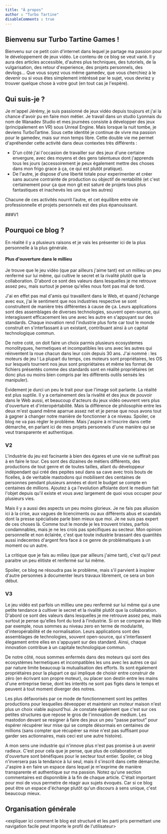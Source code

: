 ```yaml
---
title: "À propos"
author : "Turbo Tartine"
disableComments : true
---
```

## Bienvenu sur Turbo Tartine Games !
Bienvenu sur ce petit coin d'internet dans lequel je partage ma passion pour le développement de jeux vidéo. Le contenu de ce blog se veut varié. Il y aura des articles accessible, d'autres plus techniques, des tutoriels, de la vulgarisation, des retour d'experience, des projets personnels, des devlogs... Que vous soyez vous même gamedev, que vous cherchiez à le devenir ou si vous êtes simplement intéréssé par le sujet, vous devriez y trouver quelque chose à votre gout (en tout cas je l'espère).

## Qui suis-je ?
Je m'appel Jérémy, je suis passionné de jeux vidéo depuis toujours et j'ai la chance d'avoir pu en faire mon métier. Je travail dans un studio Lyonnais du nom de Wanadev Studio et mes journées consiste à développer des jeux (principalement en VR) sous Unreal Engine. Mais lorsque la nuit tombe, je deviens TurboTartine. Sous cette identité je continue de vivre ma passion pour le gamedev, mais sur mon temps libre. Cette double vie me permet d'apréhender cette activité dans deux contextes très différents :
- D'un côté j'ai l'occasion de travailler sur des jeux d'une certaine envergure, avec des moyens et des gens talentueux dont j'apprends tous les jours (accessoirement je peux également mettre des choses dans mon frigo grace à ça, ce qui est plutôt pratique).
- De l'autre, je dispose d'une liberté totale pour experimenter et créer sans aucune contrainte de production ou objectif de rentabilité (et c'est certainement pour ça que mon git est saturé de projets tous plus fantastiques et inachevés les uns que les autres)

Chacune de ces activités nourrit l’autre, et cet équilibre entre vie professionnelle et projets personnels est des plus épanouissant.

###V1
## Pourquoi ce blog ?
En réalité il y a plusieurs raisons et je vais les présenter ici de la plus personnelle à la plus générale.

#### Plus d'ouverture dans le millieu
Je trouve que le jeu vidéo (que par ailleurs j'aime tant) est un millieu un peu renfermé sur lui même, qui cultive le secret et la rivalité plutôt que la collaboration. D'abord ce sont des valeurs dans lesquelles je me retrouve assez peu, mais surtout je pense qu'elles nous font pas mal de tord. 

J'ai en effet pas mal d'amis qui travaillent dans le Web, et quand j'échange avec eux, j'ai le sentiment que nos industries respective se sont construitent de manière très différentes à cause de ça. Leurs applications sont des assemblages de diverses technologies, souvent open-source, qui interagissent efficacement les une avec les autre en s'appuyant sur des standards. Chaque inovation rend l'industrie plus forte car tout le monde construit en s'interfassant à un existant, contribuant ainsi à un capital technologique commun. 

De notre coté, on doit faire un choix parmis plusieurs ecosystemes monolityques, hermetiques et incompatibles les uns avec les autres qui réinventent la roue chacun dans leur coin depuis 30 ans. J'ai nommé : les moteurs de jeu ! La plupart du temps, ces moteurs sont propriétaires, les OS sur lesquels tournent nos jeux sont propriétaires et même les format de fichiers présentés comme des standards sont en réalité propriétaires (et donc plus ou moins bien compris par les différents outils sensés les manipuler).

Evidement je durci un peu le trait pour que l'image soit parlante. La réalité est plus suptile. Il y a certainement des la rivalité et des jeux de pouvoir dans le Web aussi, et beaucoup d'acteurs du jeux vidéo oeuvrent vers plus d'ouverture et d'interopértabilité. Mais la différence de philosophie entre les deux m'est quand même aparrue assez net et je pense que nous avons tout à gagner à changer notre manière de fonctionner à ce niveau. Spoiler, ce blog ne va pas régler le problème. Mais j'aspire à m'inscrire dans cette démarche, en parlant ici de mes projets personnels d'une manière qui se veut transparente et authentique.

### V2
L'industrie du jeu est facinante à bien des égares et une vie ne suffirait pas à en faire le tour. Ces sont des dizaines de métiers différents, des productions de tout genre et de toutes tailles, allant du développeur indépendant qui créé des pepites seul dans sa cave avec trois bouts de ficelles, à de veritable mastodons qui mobilisent des centaines de personnes pendant plusieurs années et dont le budget se compte en centaines de millions. Ajoutez à ça l'evolution affolante dont le medium fait l'objet depuis qu'il existe et vous avez largement de quoi vous occuper pour plusieurs vies.

Mais il y a aussi des aspects un peu moins glorieux. Je ne fais pas allusion ici à la crise, aux vagues de licenciments ou aux différents abus et scandals dont la presse spécialisée parle bien mieux que moi. Je ne suis pas expert de ces choses là. Comme tout le monde je les trouvent tristes, parfois condamnables, mais je ne les crois pas spécifiques au secteur. Mon opinion personnelle et non éclairée, c'est que toute industrie brassant des quantités aussi indecentes d'argent fera face à ce genre de problèmatiques à un moment ou un autre. 

La critique que je fais au milieu (que par ailleurs j'aime tant), c'est qu'il peut paraitre un peu élitiste et renfermé sur lui même.

Spoiler, ce blog ne résoudra pas le problème, mais s'il parvient à inspirer d'autre personnes à documenter leurs travaux librement, ce sera un bon début. 

### V3
Le jeu vidéo est parfois un millieu une peu renfermé sur lui même qui a une petite tendance à cultiver le secret et la rivalité plutôt que la collaboration. D'abord ce sont des valeurs dans lesquelles je me retrouve assez peu, mais surtout je pense qu'elles font du tord à l'industrie. Si on se compare au Web par exemple, nous sommes au niveau zero en terme de modularité, d'interopérabilité et de normalisation. Leurs applications sont des assemblages de technologies, souvent open-source, qui s'interfassent élegament entre elles en s'appuyant sur des standard. Ainsi, chaque innovation contribue à un capitale technologique commun.

De notre côté, nous sommes enfermés dans des moteurs qui sont des ecosystèmes hermetiques et incompatibles les uns avec les autres ce qui par nature limite beaucoup la mutualisation des efforts. Ils sont également propriétaires pour la plupart ce qui implique de choisir entre construir de zéro (en écrivant son propre moteur), ou placer son destin entre les mains d'une entreprise tierse, dont les interêts ne sont pas figés dans le temps et peuvent à tout moment diverger des notres.

Les plus défavorisés par ce mode de fonctionnement sont les petites productions pour lesquelles déveopper et maintenir un moteur maison n'est plus un choix viable aujourd'hui. Je constate également que c'est sur ces petites structures que repose le gros de l'innovation de medium. Les mastodon devant se resigner à faire des jeux un peu "passe partout" pour éspérer récupérer leur mise qui se compte désormais en centaines de millions (sans compter que récupérer sa mise n'est pas suffisant pour garder ses actionnaires, mais ceci est une autre histoire).

A mon sens une industrie qui n'innove plus n'est pas promise à un avenir radieux. C'est pour cela que je pense, que plus de collaboration et d'ouverture sont bénéfiques pour le secteur tout entier. Spoiler, ce blog n'inversera pas la tendance à lui seul, mais il s'inscrit dans cette démarche. J'aspire à en faire un espace dans lequel je m'exprime de manière transparente et authentique sur ma passion. Notez qu'une section commentaires est disponnible à la fin de chaque article. C'était important pour moi de vous permetre de réagir aux sujets évoqués. Car si ce blog peut être un espace d'échange plutôt qu'un discours à sens unique, c'est beaucoup mieux.

## Organisation générale
<expliquer ici comment le blog est structuré et les parti pris permettant une navigation facile peut importe le profil de l'utilisateur>
